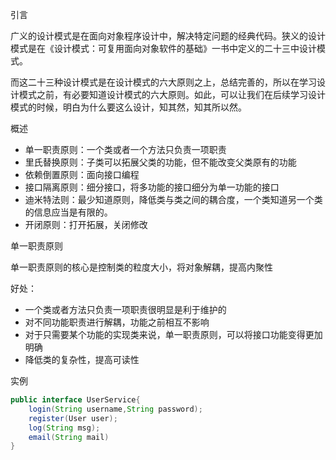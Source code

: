 引言

广义的设计模式是在面向对象程序设计中，解决特定问题的经典代码。狭义的设计模式是在《设计模式：可复用面向对象软件的基础》一书中定义的二十三中设计模式。

而这二十三种设计模式是在设计模式的六大原则之上，总结完善的，所以在学习设计模式之前，有必要知道设计模式的六大原则。如此，可以让我们在后续学习设计模式的时候，明白为什么要这么设计，知其然，知其所以然。

概述

- 单一职责原则：一个类或者一个方法只负责一项职责
- 里氏替换原则：子类可以拓展父类的功能，但不能改变父类原有的功能
- 依赖倒置原则：面向接口编程
- 接口隔离原则：细分接口，将多功能的接口细分为单一功能的接口
- 迪米特法则：最少知道原则，降低类与类之间的耦合度，一个类知道另一个类的信息应当是有限的。
- 开闭原则：打开拓展，关闭修改

单一职责原则

单一职责原则的核心是控制类的粒度大小，将对象解耦，提高内聚性

好处：

- 一个类或者方法只负责一项职责很明显是利于维护的
- 对不同功能职责进行解耦，功能之前相互不影响
- 对于只需要某个功能的实现类来说，单一职责原则，可以将接口功能变得更加明确
- 降低类的复杂性，提高可读性

实例

```java
public interface UserService{
    login(String username,String password);
    register(User user);
    log(String msg);
    email(String mail)
}
```

